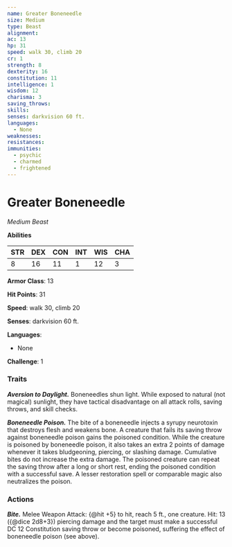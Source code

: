 ```yaml
---
name: Greater Boneneedle
size: Medium
type: Beast
alignment: 
ac: 13
hp: 31
speed: walk 30, climb 20
cr: 1
strength: 8
dexterity: 16
constitution: 11
intelligence: 1
wisdom: 12
charisma: 3
saving_throws:
skills:
senses: darkvision 60 ft.
languages:
  - None
weaknesses:
resistances:
immunities:
  - psychic
  - charmed
  - frightened
---
```


# Greater Boneneedle

*Medium Beast*

**Abilities**

| STR | DEX | CON | INT | WIS | CHA |
| --- | --- | --- | --- | --- | --- |
| 8 | 16 | 11 | 1 | 12 | 3 |

**Armor Class**: 13

**Hit Points**: 31

**Speed**: walk 30, climb 20

**Senses**: darkvision 60 ft.

**Languages**:
  - None

**Challenge**: 1

### Traits
***Aversion to Daylight.*** Boneneedles shun light. While exposed to natural (not magical) sunlight, they have tactical disadvantage on all attack rolls, saving throws, and skill checks.

***Boneneedle Poison.*** The bite of a boneneedle injects a syrupy neurotoxin that destroys flesh and weakens bone. A creature that fails its saving throw against boneneedle poison gains the poisoned condition. While the creature is poisoned by boneneedle poison, it also takes an extra 2 points of damage whenever it takes bludgeoning, piercing, or slashing damage. Cumulative bites do not increase the extra damage. The poisoned creature can repeat the saving throw after a long or short rest, ending the poisoned condition with a successful save. A lesser restoration spell or comparable magic also neutralizes the poison.

### Actions
***Bite.*** Melee Weapon Attack: {@hit +5} to hit, reach 5 ft., one creature. Hit: 13 ({@dice 2d8+3}) piercing damage and the target must make a successful DC 12 Constitution saving throw or become poisoned, suffering the effect of boneneedle poison (see above).

